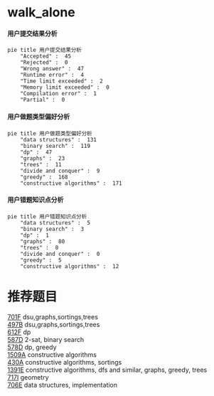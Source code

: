 # walk_alone

<!-- tabs:start -->



#### **用户提交结果分析**

```mermaid
pie title 用户提交结果分析
    "Accepted" :  45
    "Rejected" :  0
    "Wrong answer" :  47
    "Runtime error" :  4
    "Time limit exceeded" :  2
    "Memory limit exceeded" :  0
    "Compilation error" :  1
    "Partial" :  0
```

#### **用户做题类型偏好分析**

```mermaid
pie title 用户做题类型偏好分析
    "data structures" :  131
    "binary search" :  119
    "dp" :  47
    "graphs" :  23
    "trees" :  11
    "divide and conquer" :  9
    "greedy" :  168
    "constructive algorithms" :  171
```
#### **用户错题知识点分析**

```mermaid
pie title 用户错题知识点分析
    "data structures" :  5
    "binary search" :  3
    "dp" :  1
    "graphs" :  80
    "trees" :  0
    "divide and conquer" :  0
    "greedy" :  5
    "constructive algorithms" :  12
```



<!-- tabs:end -->
# 推荐题目
[701F](https://codeforces.com/contest/701/problem/F)		dsu,graphs,sortings,trees		  
[497B](https://codeforces.com/contest/497/problem/B)		dsu,graphs,sortings,trees		  
[612F](https://codeforces.com/contest/612/problem/F)		dp		  
[587D](https://codeforces.com/contest/587/problem/D)		2-sat,
                        binary search		  
[578D](https://codeforces.com/contest/578/problem/D)		dp,
                        greedy		  
[1509A](https://codeforces.com/contest/1509/problem/A)		constructive algorithms		  
[430A](https://codeforces.com/contest/430/problem/A)		constructive algorithms,
                        sortings		  
[1391E](https://codeforces.com/contest/1391/problem/E)		constructive algorithms,
                        dfs and similar,
                        graphs,
                        greedy,
                        trees		  
[717I](https://codeforces.com/contest/717/problem/I)		geometry		  
[706E](https://codeforces.com/contest/706/problem/E)		data structures,
                        implementation		  

